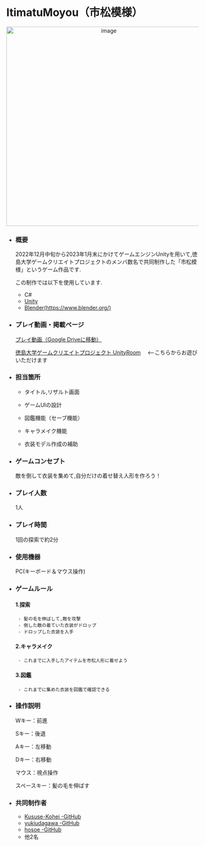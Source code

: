 # ItimatuMoyou（市松模様）

<p  align="center"><img width="521" alt="image" src="https://github.com/hirokazu1108/ItimatuMoyou/assets/87222170/03486443-112c-4062-b214-f6ab6dd52537"></p>


- ### 概要
  2022年12月中旬から2023年1月末にかけてゲームエンジンUnityを用いて,徳島大学ゲームクリエイトプロジェクトのメンバ数名で共同制作した「市松模様」というゲーム作品です.

   この制作では以下を使用しています.
   - C#
   - [Unity](https://unity.com/ja)
   - [Blender(https://www.blender.org/)](https://www.blender.org/)
  
- ### プレイ動画・掲載ページ
   [プレイ動画（Google Driveに移動）](https://drive.google.com/drive/u/1/folders/1QlGOesiHKCc60sRfaEiHR3TlQCjtcapf)
   
   [徳島大学ゲームクリエイトプロジェクト UnityRoom](https://unityroom.com/users/s51bljtz6nox4i0vrd8a)　 <--こちらからお遊びいただけます

- ### 担当箇所
   - タイトル,リザルト画面

   - ゲームUIの設計

   - 図鑑機能（セーブ機能）

   - キャラメイク機能
 
   - 衣装モデル作成の補助

- ### ゲームコンセプト
  敵を倒して衣装を集めて,自分だけの着せ替え人形を作ろう！

- ### プレイ人数
   1人

- ### プレイ時間
   1回の探索で約2分

- ### 使用機器
   PC(キーボード＆マウス操作)

- ### ゲームルール
   #### 1.探索
       - 髪の毛を伸ばして,敵を攻撃
       - 倒した敵の着ていた衣装がドロップ
       - ドロップした衣装を入手
   #### 2.キャラメイク
       - これまでに入手したアイテムを市松人形に着せよう
   #### 3.図鑑
       - これまでに集めた衣装を図鑑で確認できる
  
- ### 操作説明
   Wキー：前進
  
   Sキー：後退
  
   Aキー：左移動
  
   Dキー：右移動
  
   マウス：視点操作
  
   スペースキー：髪の毛を伸ばす

- ### 共同制作者
   - [Kususe-Kohei -GitHub](https://github.com/Kususe-Kohei)
   - [yukiudagawa -GitHub](https://github.com/yukiudagawa) 
   - [hosoe -GitHub](https://github.com/t-hosoe)
   - 他2名
   

